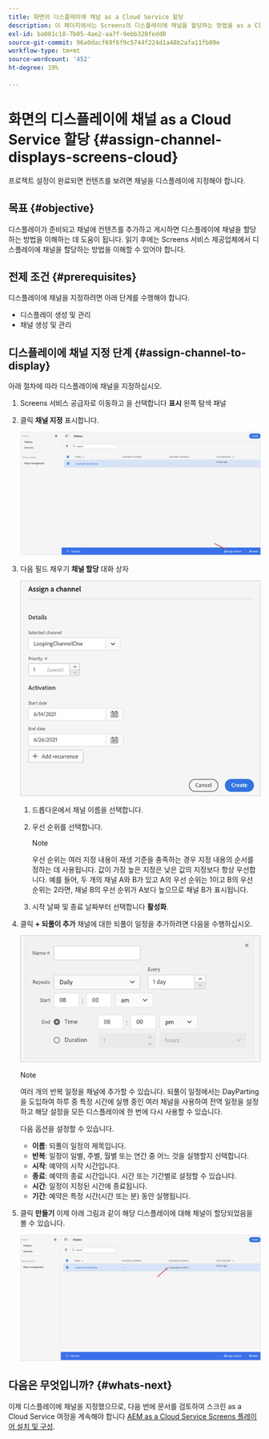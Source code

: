 ```yaml
---
title: 화면의 디스플레이에 채널 as a Cloud Service 할당
description: 이 페이지에서는 Screens의 디스플레이에 채널을 할당하는 방법을 as a Cloud Service으로 설명합니다.
exl-id: ba001c18-7b05-4ae2-aa7f-9ebb320fedd0
source-git-commit: 96a0dacf69f6f9c5744f224d1a48b2afa11fb09e
workflow-type: tm+mt
source-wordcount: '452'
ht-degree: 19%

---
```


# 화면의 디스플레이에 채널 as a Cloud Service 할당 {#assign-channel-displays-screens-cloud}

프로젝트 설정이 완료되면 컨텐츠를 보려면 채널을 디스플레이에 지정해야 합니다.

## 목표 {#objective}

디스플레이가 준비되고 채널에 컨텐츠를 추가하고 게시하면 디스플레이에 채널을 할당하는 방법을 이해하는 데 도움이 됩니다. 읽기 후에는 Screens 서비스 제공업체에서 디스플레이에 채널을 할당하는 방법을 이해할 수 있어야 합니다.

## 전제 조건 {#prerequisites}

디스플레이에 채널을 지정하려면 아래 단계를 수행해야 합니다.

* 디스플레이 생성 및 관리
* 채널 생성 및 관리

## 디스플레이에 채널 지정 단계 {#assign-channel-to-display}

아래 절차에 따라 디스플레이에 채널을 지정하십시오.

1. Screens 서비스 공급자로 이동하고 을 선택합니다 **표시** 왼쪽 탐색 패널

1. 클릭 **채널 지정** 표시합니다.

   ![이미지](/help/screens-cloud/assets/display/assignchannel-1.png)

1. 다음 필드 채우기 **채널 할당** 대화 상자

   ![이미지](/help/screens-cloud/assets/display/assignchannel-2.png)

   1. 드롭다운에서 채널 이름을 선택합니다.
   1. 우선 순위를 선택합니다.

      >[!NOTE]
      >우선 순위는 여러 지정 내용이 재생 기준을 충족하는 경우 지정 내용의 순서를 정하는 데 사용됩니다. 값이 가장 높은 지정은 낮은 값의 지정보다 항상 우선합니다. 예를 들어, 두 개의 채널 A와 B가 있고 A의 우선 순위는 1이고 B의 우선 순위는 2라면, 채널 B의 우선 순위가 A보다 높으므로 채널 B가 표시됩니다.
   1. 시작 날짜 및 종료 날짜부터 선택합니다 **활성화**.

1. 클릭 **+ 되풀이 추가** 채널에 대한 되풀이 일정을 추가하려면 다음을 수행하십시오.

   ![이미지](/help/screens-cloud/assets/create-content/recurrence-1.png)

   >[!NOTE]
   >여러 개의 반복 일정을 채널에 추가할 수 있습니다. 되풀이 일정에서는 DayParting을 도입하여 하루 중 특정 시간에 실행 중인 여러 채널을 사용하여 전역 일정을 설정하고 해당 설정을 모든 디스플레이에 한 번에 다시 사용할 수 있습니다.

   다음 옵션을 설정할 수 있습니다.

   * **이름**: 되풀이 일정의 제목입니다.
   * **반복**: 일정이 일별, 주별, 월별 또는 연간 중 어느 것을 실행할지 선택합니다.
   * **시작**: 예약의 시작 시간입니다.
   * **종료**: 예약의 종료 시간입니다. 시간 또는 기간별로 설정할 수 있습니다.
   * **시간**: 일정이 지정된 시간에 종료됩니다.
   * **기간**: 예약은 특정 시간(시간 또는 분) 동안 실행됩니다.

1. 클릭 **만들기** 이제 아래 그림과 같이 해당 디스플레이에 대해 채널이 할당되었음을 볼 수 있습니다.

   ![이미지](/help/screens-cloud/assets/display/assignchannel-3.png)


## 다음은 무엇입니까? {#whats-next}

이제 디스플레이에 채널을 지정했으므로, 다음 번에 문서를 검토하여 스크린 as a Cloud Service 여정을 계속해야 합니다 [AEM as a Cloud Service Screens 플레이어 설치 및 구성](/help/screens-cloud/managing-players-registration/installing-screens-cloud-player.md).
